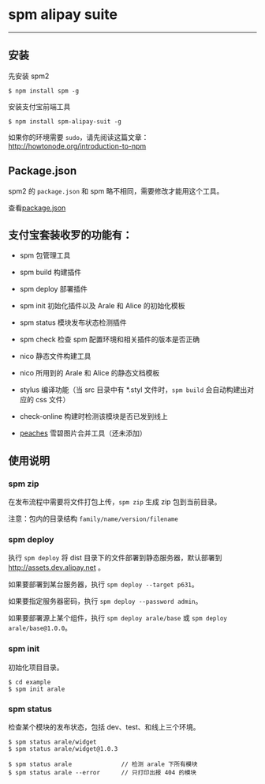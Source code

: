 # spm alipay suite

-------

## 安装

先安装 spm2

```
$ npm install spm -g
```

安装支付宝前端工具

```
$ npm install spm-alipay-suit -g
```

如果你的环境需要 `sudo`，请先阅读这篇文章：http://howtonode.org/introduction-to-npm

## Package.json

spm2 的 `package.json` 和 spm 略不相同，需要修改才能用这个工具。

查看[package.json](http://docs.spmjs.org/en/package)


## 支付宝套装收罗的功能有：

- spm 包管理工具

- spm build 构建插件

- spm deploy 部署插件

- spm init 初始化插件以及 Arale 和 Alice 的初始化模板

- spm status 模块发布状态检测插件

- spm check 检查 spm 配置环境和相关插件的版本是否正确

- nico 静态文件构建工具

- nico 所用到的 Arale 和 Alice 的静态文档模板

- stylus 编译功能（当 src 目录中有 *.styl 文件时，`spm build` 会自动构建出对应的 css 文件）

- check-online 构建时检测该模块是否已发到线上

- [peaches](http://peaches.io) 雪碧图片合并工具（还未添加）


## 使用说明

### spm zip

在发布流程中需要将文件打包上传，`spm zip` 生成 zip 包到当前目录。

注意：包内的目录结构 `family/name/version/filename`

### spm deploy

执行 `spm deploy` 将 dist 目录下的文件部署到静态服务器，默认部署到 http://assets.dev.alipay.net 。

如果要部署到某台服务器，执行 `spm deploy --target p631`。

如果要指定服务器密码，执行 `spm deploy --password admin`。

如果要部署源上某个组件，执行 `spm deploy arale/base` 或 `spm deploy arale/base@1.0.0`。

### spm init

初始化项目目录。

```
$ cd example
$ spm init arale
```

### spm status

检查某个模块的发布状态，包括 dev、test、和线上三个环境。

```
$ spm status arale/widget
$ spm status arale/widget@1.0.3

$ spm status arale              // 检测 arale 下所有模块
$ spm status arale --error      // 只打印出报 404 的模块
```
